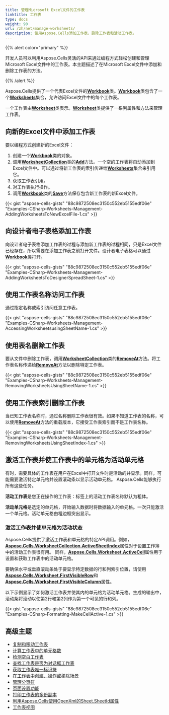 ```yaml
---
title: 管理Microsoft Excel文件的工作表
linktitle: 工作表
type: docs
weight: 90
url: /zh/net/manage-worksheets/
description: 使用Aspose.Cells添加工作表，删除工作表和活动工作表。
---
```



{{% alert color="primary" %}}

开发人员可以利用Aspose.Cells灵活的API来通过编程方式轻松创建和管理Microsoft Excel文件中的工作表。本主题描述了在Microsoft Excel文件中添加和删除工作表的方法。

{{% /alert %}}

Aspose.Cells提供了一个代表Excel文件的[**Workbook**](https://reference.aspose.com/cells/net/aspose.cells/workbook)类。[**Workbook**](https://reference.aspose.com/cells/net/aspose.cells/workbook)类包含了一个[**Worksheets**](https://reference.aspose.com/cells/net/aspose.cells/workbook/properties/worksheets)集合，允许访问Excel文件中的每个工作表。

一个工作表由[**Worksheet**](https://reference.aspose.com/cells/net/aspose.cells/worksheet)类表示。[**Worksheet**](https://reference.aspose.com/cells/net/aspose.cells/worksheet)类提供了一系列属性和方法来管理工作表。

## **向新的Excel文件中添加工作表**

要以编程方式创建新的Excel文件：

1. 创建一个[**Workbook**](https://reference.aspose.com/cells/net/aspose.cells/workbook)类的对象。
1. 调用[**WorksheetCollection**](https://reference.aspose.com/cells/net/aspose.cells/worksheetcollection)类的[**Add**](https://reference.aspose.com/cells/net/aspose.cells/worksheetcollection/methods/add)方法。一个空的工作表将自动添加到Excel文件中。可以通过将新工作表的索引传递给[**Worksheets**](https://reference.aspose.com/cells/net/aspose.cells/workbook/properties/worksheets)集合来引用它。
1. 获取工作表引用。
1. 对工作表执行操作。
1. 调用[**Workbook**](https://reference.aspose.com/cells/net/aspose.cells/workbook)类的[**Save**](https://reference.aspose.com/cells/net/aspose.cells/workbook/methods/save/index)方法保存包含新工作表的新Excel文件。

{{< gist "aspose-cells-gists" "88c9872508ec3150c552eb5155edf06e" "Examples-CSharp-Worksheets-Management-AddingWorksheetsToNewExcelFile-1.cs" >}}

## **向设计者电子表格添加工作表**

向设计者电子表格添加工作表的过程与添加新工作表的过程相同，只是Excel文件已经存在，所以需要在添加工作表之前打开文件。设计者电子表格可以通过[**Workbook**](https://reference.aspose.com/cells/net/aspose.cells/workbook)类打开。

{{< gist "aspose-cells-gists" "88c9872508ec3150c552eb5155edf06e" "Examples-CSharp-Worksheets-Management-AddingWorksheetsToDesignerSpreadSheet-1.cs" >}}

## **使用工作表名称访问工作表**

通过指定名称或索引访问任意工作表。

{{< gist "aspose-cells-gists" "88c9872508ec3150c552eb5155edf06e" "Examples-CSharp-Worksheets-Management-AccessingWorksheetsusingSheetName-1.cs" >}}

## **使用表名删除工作表**

要从文件中删除工作表，调用[**WorksheetCollection**](https://reference.aspose.com/cells/net/aspose.cells/worksheetcollection)类的[**RemoveAt**](https://reference.aspose.com/cells/net/aspose.cells/worksheetcollection/methods/removeat/index)方法。将工作表名称传递给[**RemoveAt**](https://reference.aspose.com/cells/net/aspose.cells.worksheetcollection/removeat/methods/1)方法以删除特定工作表。

{{< gist "aspose-cells-gists" "88c9872508ec3150c552eb5155edf06e" "Examples-CSharp-Worksheets-Management-RemovingWorksheetsUsingSheetName-1.cs" >}}

## **使用工作表索引删除工作表**

当已知工作表名称时，通过名称删除工作表很有效。如果不知道工作表的名称，可以使用[**RemoveAt**](https://reference.aspose.com/cells/net/aspose.cells/worksheetcollection/methods/removeat)方法的重载版本，它接受工作表索引而不是工作表名称。

{{< gist "aspose-cells-gists" "88c9872508ec3150c552eb5155edf06e" "Examples-CSharp-Worksheets-Management-RemovingWorksheetsUsingSheetIndex-1.cs" >}}

## **激活工作表并使工作表中的单元格为活动单元格**

有时，需要具体的工作表在用户在Excel中打开文件时是活动的并显示。同样，可能需要激活特定单元格并设置滚动条以显示活动单元格。
Aspose.Cells能够执行所有这些任务。

**活动工作表**是您正在操作的工作表：标签上的活动工作表名称默认为粗体。

**活动单元格**是选定的单元格，开始输入数据时将数据输入的单元格。一次只能激活一个单元格。活动单元格由粗边框突出显示。

### **激活工作表并使单元格为活动状态**

Aspose.Cells提供了激活工作表和单元格的特定API调用。例如，[**Aspose.Cells.WorksheetCollection.ActiveSheetIndex**](https://reference.aspose.com/cells/net/aspose.cells/worksheetcollection/properties/activesheetindex)属性对于设置工作簿中的活动工作表很有用。
同样，[**Aspose.Cells.Worksheet.ActiveCell**](https://reference.aspose.com/cells/net/aspose.cells/worksheet/properties/activecell)属性用于设置和获取工作表中的活动单元格。

要确保水平或垂直滚动条处于要显示特定数据的行和列索引位置，请使用[**Aspose.Cells.Worksheet.FirstVisibleRow**](https://reference.aspose.com/cells/net/aspose.cells/worksheet/properties/firstvisiblerow)和[**Aspose.Cells.Worksheet.FirstVisibleColumn**](https://reference.aspose.com/cells/net/aspose.cells/worksheet/properties/firstvisiblecolumn)属性。

以下示例显示了如何激活工作表并使其内的单元格为活动单元格。生成的输出中，滚动条将滚动以使第2行和第2列作为第一个可见的行和列。

{{< gist "aspose-cells-gists" "88c9872508ec3150c552eb5155edf06e" "Examples-CSharp-Formatting-MakeCellActive-1.cs" >}}

## **高级主题**
- [复制和移动工作表](/cells/zh/net/copying-and-moving-worksheets/)
- [计算工作表中的单元格数](/cells/zh/net/count-number-of-cells-in-the-worksheet/)
- [检测空白工作表](/cells/zh/net/detecting-empty-worksheets/)
- [查找工作表是否为对话框工作表](/cells/zh/net/find-if-the-worksheet-is-dialog-sheet/)
- [获取工作表唯一标识符](/cells/zh/net/get-worksheet-unique-id/)
- [在工作表中创建、操作或移除场景](/cells/zh/net/create-manipulate-or-remove-scenarios-from-worksheets/)
- [管理分页符](/cells/zh/net/managing-page-breaks/)
- [页面设置功能](/cells/zh/net/page-setup-features/)
- [打印工作表的多份副本](/cells/zh/net/print-multiple-copies-of-a-worksheet/)
- [利用Aspose.Cells使用OpenXml的Sheet.SheetId属性](/cells/zh/net/utilize-sheet-sheetid-property-of-openxml-using-aspose-cells/)
- [工作表视图](/cells/zh/net/worksheet-views/)

